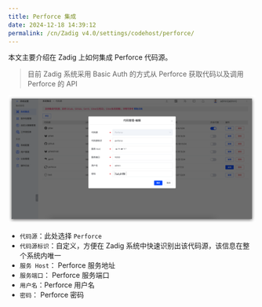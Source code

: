 ```yaml
---
title: Perforce 集成
date: 2024-12-18 14:39:12
permalink: /cn/Zadig v4.0/settings/codehost/perforce/
---
```


本文主要介绍在 Zadig 上如何集成 Perforce 代码源。

> 目前 Zadig 系统采用 Basic Auth 的方式从 Perforce 获取代码以及调用 Perforce 的 API

![perforce](../../../../_images/perforce.png)

- `代码源`：此处选择 `Perforce`
- `代码源标识`：自定义，方便在 Zadig 系统中快速识别出该代码源，该信息在整个系统内唯一
- `服务 Host`： Perforce 服务地址
- `服务端口`： Perforce 服务端口
- `用户名`：Perforce 用户名
- `密码`： Perforce 密码